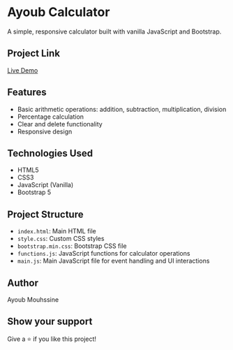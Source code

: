 # Ayoub Calculator

A simple, responsive calculator built with vanilla JavaScript and Bootstrap.

## Project Link

[Live Demo](https://krimo-calculator.netlify.app/)

## Features

- Basic arithmetic operations: addition, subtraction, multiplication, division
- Percentage calculation
- Clear and delete functionality
- Responsive design

## Technologies Used

- HTML5
- CSS3
- JavaScript (Vanilla)
- Bootstrap 5

## Project Structure

- `index.html`: Main HTML file
- `style.css`: Custom CSS styles
- `bootstrap.min.css`: Bootstrap CSS file
- `functions.js`: JavaScript functions for calculator operations
- `main.js`: Main JavaScript file for event handling and UI interactions

## Author

Ayoub Mouhssine

## Show your support

Give a ⭐️ if you like this project!
